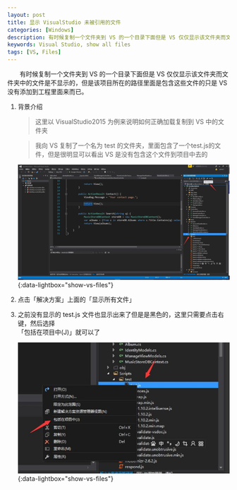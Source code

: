 ```yaml
---
layout: post
title: 显示 VisualStudio 未被引用的文件
categories: [Windows]
description: 有时候复制一个文件夹到 VS 的一个目录下面但是 VS 仅仅显示该文件夹而文件夹中的文件是不显示的
keywords: Visual Studio, show all files
tags: [VS, Files]
---
```

　　有时候复制一个文件夹到 VS 的一个目录下面但是 VS 仅仅显示该文件夹而文件夹中的文件是不显示的，但是该项目所在的路径里面是包含这些文件的只是 VS 没有添加到工程里面来而已。

1. 背景介绍

    > 这里以 VisualStudio2015 为例来说明如何正确加载复制到 VS 中的文件夹

    > 我向 VS 复制了一个名为 test 的文件夹，里面包含了一个test.js的文件，但是很明显可以看出 VS 是没有包含这个文件到项目中去的

    [![vs-copy-folder][img1]][img1]{:data-lightbox="show-vs-files"}


2. 点击「解决方案」上面的「显示所有文件」

3. 之前没有显示的 test.js 文件也显示出来了但是是黑色的，这里只需要点击右键，然后选择<br/>「包括在项目中(J)」就可以了

	[![vs-include-files][img2]][img2]{:data-lightbox="show-vs-files"}


[img1]: /images/post/windows/vs-copy-folder.jpg
[img2]: /images/post/windows/vs-include-files.jpg
